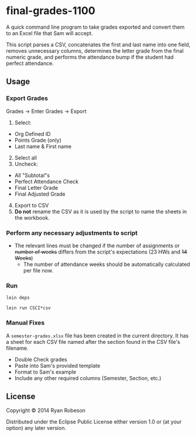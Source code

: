 # final-grades-1100

A quick command line program to take grades exported and convert them to an Excel file that Sam will accept.

This script parses a CSV, concatenates the first and last name into one field, removes unnecessary columns, determines the letter grade from the final numeric grade,
and performs the attendance bump if the student had perfect attendance.

## Usage

### Export Grades

Grades -> Enter Grades -> Export

1. Select:
  * Org Defined ID
  * Points Grade (only)
  * Last name & First name
2. Select all
3. Uncheck: 
  * All "Subtotal"s
  * Perfect Attendance Check
  * Final Letter Grade
  * Final Adjusted Grade
4. Export to CSV
5. __Do not__ rename the CSV as it is used by the script to name the sheets in the workbook.

### Perform any necessary adjustments to script
* The relevant lines must be changed if the number of assignments or ~~number of weeks~~ differs from the script's expectations (23 HWs and ~~14 Weeks~~)
    * The number of attendance weeks should be automatically calculated per file now.

### Run
`lein deps`

`lein run CSCI*csv`

### Manual Fixes

A `semester-grades.xlsx` file has been created in the current directory. It has a sheet for each CSV file named after the section found in the 
CSV file's filename.

* Double Check grades
* Paste into Sam's provided template
* Format to Sam's example
* Include any other required columns (Semester, Section, etc.)

## License

Copyright © 2014 Ryan Robeson

Distributed under the Eclipse Public License either version 1.0 or (at
your option) any later version.
